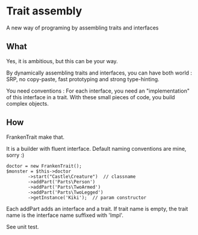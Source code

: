 # Trait assembly

A new way of programing by assembling traits and interfaces

## What

Yes, it is ambitious, but this can be your way.

By dynamically assembling traits and interfaces, you can have both world :
SRP, no copy-paste, fast prototyping and strong type-hinting.

You need conventions : For each interface, you need an "implementation" of
this interface in a trait. With these small pieces of code, you build complex
objects.

## How

FrankenTrait make that.

It is a builder with fluent interface. Default naming conventions are mine, sorry :)

```
doctor = new FrankenTrait();
$monster = $this->doctor
        ->start("Castle\Creature")  // classname
        ->addPart('Parts\Person')  
        ->addPart('Parts\TwoArmed')
        ->addPart('Parts\TwoLegged')
        ->getInstance('Kiki');  // param constructor
```

Each addPart adds an interface and a trait. If trait name is empty,
the trait name is the interface name suffixed with 'Impl'.
 
See unit test.
